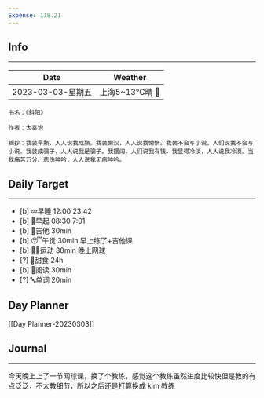 ```yaml
---
Expense: 118.21
---
```

## Info
***
| Date              | Weather        |
| ----------------- | -------------- |
| 2023-03-03-星期五 | 上海5~13℃晴 🔆 | 


```ad-cite
书名：《斜阳》

作者：太宰治

摘抄：我装早熟，人人说我成熟。我装懒汉，人人说我懒惰。我装不会写小说，人们说我不会写小说。我装成骗子，人人说我是骗子。我摆阔，人们说我有钱。我显得冷淡，人人说我冷漠。当我痛苦万分、悲伤呻吟，人人说我无病呻吟。

```


## Daily Target 
***
- [b] 💤早睡   12:00  23:42
- [b] 🌅早起    08:30  7:01
- [b] 🎵吉他    30min
- [b] 😴午觉    30min 早上练了+吉他课
- [b] 🏃‍♀️运动    30min  晚上网球
- [?] 🚫甜食    24h
- [b] 📖阅读    30min
- [?] 🔤单词    20min    


## Day Planner
[[Day Planner-20230303]]


##  Journal
***
今天晚上上了一节网球课，换了个教练，感觉这个教练虽然进度比较快但是教的有点泛泛，不太教细节，所以之后还是打算换成 kim 教练



